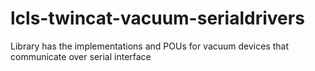 # lcls-twincat-vacuum-serialdrivers
Library has the implementations and POUs for vacuum devices that communicate over serial interface
